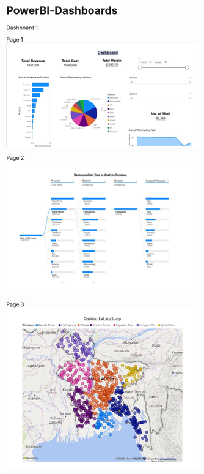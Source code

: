 # PowerBI-Dashboards
Dashboard 1

Page 1
![alt text](https://github.com/nusratSaba/PowerBI-Dashboards/blob/main/page%201.jpg)

Page 2
![alt text](https://github.com/nusratSaba/PowerBI-Dashboards/blob/main/page%202.jpg)

Page 3
![alt text](https://github.com/nusratSaba/PowerBI-Dashboards/blob/main/page%203.jpg)
